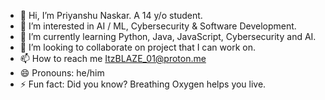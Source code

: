 - 👋 Hi, I’m Priyanshu Naskar. A 14 y/o student.
- 👀 I’m interested in AI / ML, Cybersecurity & Software Development.
- 🌱 I’m currently learning Python, Java, JavaScript, Cybersecurity and AI.
- 💞️ I’m looking to collaborate on project that I can work on.
- 📫 How to reach me ItzBLAZE_01@proton.me
- 😄 Pronouns: he/him
- ⚡ Fun fact: Did you know? Breathing Oxygen helps you live.


<!---
Priyanshu-Naskar/Priyanshu-Naskar is a ✨ special ✨ repository because its `README.md` (this file) appears on your GitHub profile.
You can click the Preview link to take a look at your changes.
--->
